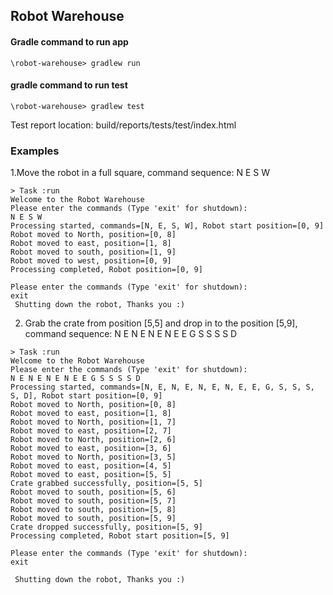 ## Robot Warehouse



#### Gradle command to run app
```
\robot-warehouse> gradlew run
```
#### gradle command to run test
```
\robot-warehouse> gradlew test
```
Test report location: build/reports/tests/test/index.html

### Examples
1.Move the robot in a full square, command sequence: N E S W
```
> Task :run
Welcome to the Robot Warehouse
Please enter the commands (Type 'exit' for shutdown): 
N E S W
Processing started, commands=[N, E, S, W], Robot start position=[0, 9]
Robot moved to North, position=[0, 8]
Robot moved to east, position=[1, 8]
Robot moved to south, position=[1, 9]
Robot moved to west, position=[0, 9]
Processing completed, Robot position=[0, 9]

Please enter the commands (Type 'exit' for shutdown): 
exit
 Shutting down the robot, Thanks you :)
```
2. Grab the crate from position [5,5] and drop in to the position [5,9], command sequence: N E N E N E N E E G S S S S D

```
> Task :run
Welcome to the Robot Warehouse
Please enter the commands (Type 'exit' for shutdown): 
N E N E N E N E E G S S S S D
Processing started, commands=[N, E, N, E, N, E, N, E, E, G, S, S, S, S, D], Robot start position=[0, 9]
Robot moved to North, position=[0, 8]
Robot moved to east, position=[1, 8]
Robot moved to North, position=[1, 7]
Robot moved to east, position=[2, 7]
Robot moved to North, position=[2, 6]
Robot moved to east, position=[3, 6]
Robot moved to North, position=[3, 5]
Robot moved to east, position=[4, 5]
Robot moved to east, position=[5, 5]
Crate grabbed successfully, position=[5, 5]
Robot moved to south, position=[5, 6]
Robot moved to south, position=[5, 7]
Robot moved to south, position=[5, 8]
Robot moved to south, position=[5, 9]
Crate dropped successfully, position=[5, 9]
Processing completed, Robot start position=[5, 9]

Please enter the commands (Type 'exit' for shutdown): 
exit

 Shutting down the robot, Thanks you :)
```